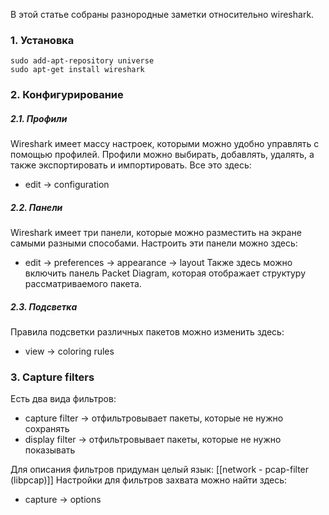 В этой статье собраны разнородные заметки относительно wireshark.

### 1. Установка
```
sudo add-apt-repository universe
sudo apt-get install wireshark
```

### 2. Конфигурирование

##### 2.1. Профили
Wireshark имеет массу настроек, которыми можно удобно управлять с помощью профилей.  Профили можно выбирать, добавлять, удалять, а также экспортировать и импортировать. Все это здесь:
- edit -> configuration

##### 2.2. Панели
Wireshark имеет три панели, которые можно разместить на экране самыми разными способами. Настроить эти панели можно здесь:
- edit -> preferences -> appearance -> layout
Также здесь можно включить панель Packet Diagram, которая отображает структуру рассматриваемого пакета.

##### 2.3. Подсветка
Правила подсветки различных пакетов можно изменить здесь:
- view -> coloring rules

### 3. Capture filters

Есть два вида фильтров:
- capture filter -> отфильтровывает пакеты, которые не нужно сохранять
- display filter ->  отфильтровывает пакеты, которые не нужно показывать

Для описания фильтров придуман целый язык: [[network - pcap-filter (libpcap)]]
Настройки для фильтров захвата можно найти здесь:
- capture -> options
